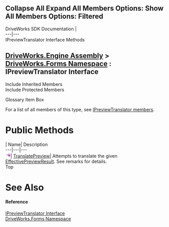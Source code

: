 Collapse All Expand All Members Options: Show All  Members Options: Filtered   
---  
DriveWorks SDK Documentation  |   
---|---  
IPreviewTranslator Interface Methods   
  
[DriveWorks.Engine Assembly](topic2156.md) > [DriveWorks.Forms Namespace](topic7266.md) : IPreviewTranslator Interface  
---  
  
Include Inherited Members    
Include Protected Members    


Glossary Item Box

For a list of all members of this type, see [IPreviewTranslator members](topic7297.md).

# Public Methods

| Name| Description  
---|---|---  
![ Method](dotnetimages/Method.gif)| [TranslatePreview](topic7301.md)| Attempts to translate the given [EffectivePreviewResult](topic8075.md). See remarks for details.   
Top

# See Also

#### Reference

[IPreviewTranslator Interface](topic7296.md)   
[DriveWorks.Forms Namespace](topic7266.md)


